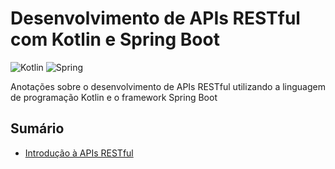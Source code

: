 # Desenvolvimento de APIs RESTful com Kotlin e Spring Boot

![Kotlin](https://img.shields.io/badge/kotlin-%237F52FF.svg?style=for-the-badge&logo=kotlin&logoColor=white)
![Spring](https://img.shields.io/badge/spring-%236DB33F.svg?style=for-the-badge&logo=spring&logoColor=white)

Anotações sobre o desenvolvimento de APIs RESTful utilizando a linguagem de programação Kotlin e o framework Spring Boot

## Sumário

- [Introdução à APIs RESTful](./content/introduction.md)
